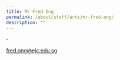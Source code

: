 ```yaml
---
title: Mr Fred Ong
permalink: /about/staff/arts/mr-fred-ong/
description: ""
---
```


\-

[fred.ong@ejc.edu.sg](mailto:fred.ong@ejc.edu.sg)
